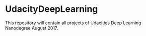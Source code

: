 # UdacityDeepLearning

This repository will contain all projects of Udacities Deep Learning Nanodegree August 2017.
